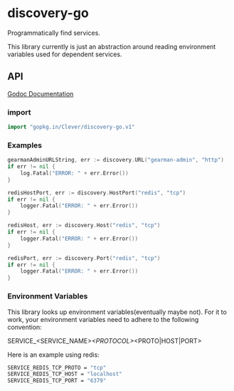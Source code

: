 # discovery-go

Programmatically find services.

This library currently is just an abstraction around reading environment variables used for dependent services.



## API

[Godoc Documentation](http://godoc.org/github.com/Clever/discovery-go)

### import

```go
import "gopkg.in/Clever/discovery-go.v1"
```

### Examples

```go
gearmanAdminURLString, err := discovery.URL("gearman-admin", "http")
if err != nil {
    log.Fatal("ERROR: " + err.Error())
}

redisHostPort, err := discovery.HostPort("redis", "tcp")
if err != nil {
    logger.Fatal("ERROR: " + err.Error())
}

redisHost, err := discovery.Host("redis", "tcp")
if err != nil {
    logger.Fatal("ERROR: " + err.Error())
}

redisPort, err := discovery.Port("redis", "tcp")
if err != nil {
    logger.Fatal("ERROR: " + err.Error())
}
```

### Environment Variables

This library looks up environment variables(eventually maybe not). For it to work, your environment variables need to adhere to the following convention:

SERVICE_\<SERVICE_NAME\>_\<PROTOCOL\>_\<PROTO|HOST|PORT\>

Here is an example using redis:
```bash
SERVICE_REDIS_TCP_PROTO = "tcp"
SERVICE_REDIS_TCP_HOST = "localhost"
SERVICE_REDIS_TCP_PORT = "6379"
```

